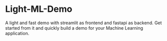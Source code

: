 # Light-ML-Demo
A light and fast demo with streamlit as frontend and fastapi as backend. Get started from it and quickly build a demo for your Machine Learning application.
